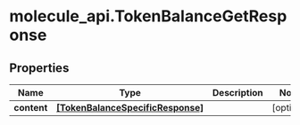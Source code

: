# molecule_api.TokenBalanceGetResponse

## Properties
Name | Type | Description | Notes
------------ | ------------- | ------------- | -------------
**content** | [**[TokenBalanceSpecificResponse]**](TokenBalanceSpecificResponse.md) |  | [optional] 



